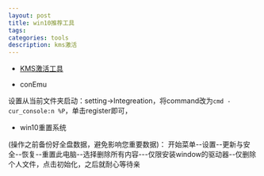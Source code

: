 ```yaml
---
layout: post
title: win10推荐工具
tags:
categories: tools
description: kms激活
---
```


* [KMS激活工具](https://kms.library.hk/archives/kms.html)

* conEmu

设置从当前文件夹启动：setting->Integreation，将command改为`cmd -cur_console:n %P`，单击register即可，

* win10重置系统

(操作之前备份好全盘数据，避免影响您重要数据)： 开始菜单--设置--更新与安全--恢复--重置此电脑--选择删除所有内容---仅限安装window的驱动器--仅删除个人文件，点击初始化，之后就耐心等待亲
